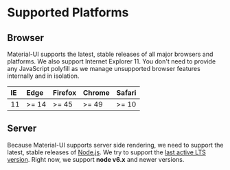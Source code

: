# Supported Platforms

## Browser

Material-UI supports the latest, stable releases of all major browsers and platforms.
We also support Internet Explorer 11.
You don't need to provide any JavaScript polyfill as we manage unsupported browser features internally and in isolation.

| IE    | Edge   | Firefox | Chrome | Safari |
|:------|:-------|:--------|:-------|:-------|
| 11    | >= 14  | >= 45   | >= 49  | >= 10  |

## Server

Because Material-UI supports server side rendering, we need to support the latest, stable releases of [Node.js](https://github.com/nodejs/node).
We try to support the [last active LTS version](https://github.com/nodejs/Release#lts-schedule1). Right now, we support **node v6.x** and newer versions.
